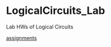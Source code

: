# LogicalCircuits_Lab
Lab  HWs of Logical Circuits

[assignments](https://github.com/aut-ce/CE202-LC-Lab-Manual)
